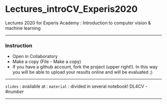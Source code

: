 # Lectures_introCV_Experis2020
Lectures 2020 for Experis Academy : Introduction to computer vision &amp; machine learning

-----------------------------------------
### Instruction

- Open in Collaboratory
- Make a copy (File - Make a copy)
- If you have a github account, fork the project (upper right!). In this way you will be able to upload your results online and will be evaluated ;)


-----------------------------------------


``` slides ``` : available at : 
``` material ``` : divided in several notebook! DL4CV - *#number*


-----------------------------------------
